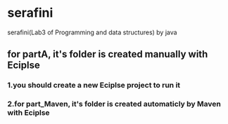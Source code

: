 # serafini
serafini(Lab3 of Programming and data structures) by java 

## for partA, it's folder is created manually with Eciplse

### 1.you should create a new Eciplse project to run it 
### 2.for part_Maven, it's folder is created automaticly by Maven with Eciplse
